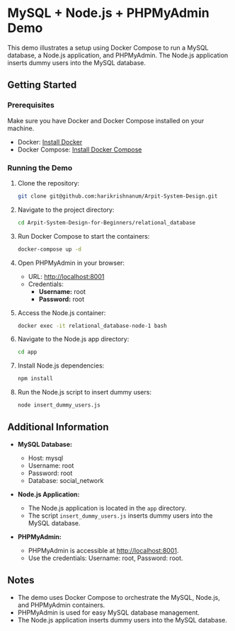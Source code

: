 # MySQL + Node.js + PHPMyAdmin Demo

This demo illustrates a setup using Docker Compose to run a MySQL database, a Node.js application, and PHPMyAdmin. The Node.js application inserts dummy users into the MySQL database.

## Getting Started

### Prerequisites

Make sure you have Docker and Docker Compose installed on your machine.

- Docker: [Install Docker](https://docs.docker.com/get-docker/)
- Docker Compose: [Install Docker Compose](https://docs.docker.com/compose/install/)

### Running the Demo

1. Clone the repository:

    ```bash
    git clone git@github.com:harikrishnanum/Arpit-System-Design.git
    ```

2. Navigate to the project directory:

    ```bash
    cd Arpit-System-Design-for-Beginners/relational_database
    ```

3. Run Docker Compose to start the containers:

    ```bash
    docker-compose up -d
    ```

4. Open PHPMyAdmin in your browser:

    - URL: [http://localhost:8001](http://localhost:8001)
    - Credentials:
      - **Username:** root
      - **Password:** root

5. Access the Node.js container:

    ```bash
    docker exec -it relational_database-node-1 bash
    ```

6. Navigate to the Node.js app directory:

    ```bash
    cd app
    ```

7. Install Node.js dependencies:

    ```bash
    npm install
    ```

8. Run the Node.js script to insert dummy users:

    ```bash
    node insert_dummy_users.js
    ```

## Additional Information

- **MySQL Database:**
  - Host: mysql
  - Username: root
  - Password: root
  - Database: social_network

- **Node.js Application:**
  - The Node.js application is located in the `app` directory.
  - The script `insert_dummy_users.js` inserts dummy users into the MySQL database.

- **PHPMyAdmin:**
  - PHPMyAdmin is accessible at [http://localhost:8001](http://localhost:8001).
  - Use the credentials: Username: root, Password: root.

## Notes

- The demo uses Docker Compose to orchestrate the MySQL, Node.js, and PHPMyAdmin containers.
- PHPMyAdmin is used for easy MySQL database management.
- The Node.js application inserts dummy users into the MySQL database.
